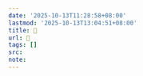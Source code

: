 ```yaml
---
date: '2025-10-13T11:28:58+08:00'
lastmod: '2025-10-13T13:04:51+08:00'
title: 󰟢
url: 󰟢
tags: []
src:
note:
---
```

